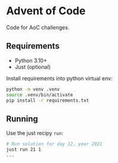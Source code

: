 # Advent of Code

Code for AoC challenges.

## Requirements

- Python 3.10+
- Just (optional)

Install requirements into python virtual env:
```sh
python -m venv .venv
source .venv/bin/activate
pip install -r requirements.txt
```

## Running

Use the just recipy `run`:
```sh
# Run solution for day 12, year 2021
just run 21 1
...
```
